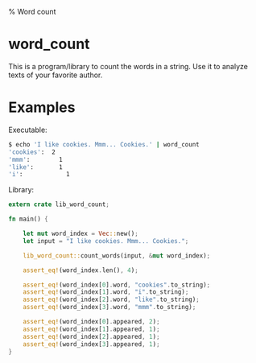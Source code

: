% Word count

# word_count

This is a program/library to count the words in a string. Use it to analyze
texts of your favorite author.

# Examples

Executable:

```sh
$ echo 'I like cookies. Mmm... Cookies.' | word_count
'cookies':	2
'mmm':		  1
'like':		  1
'i':		    1
```

Library:

```rust
extern crate lib_word_count;

fn main() {

    let mut word_index = Vec::new();
    let input = "I like cookies. Mmm... Cookies.";

    lib_word_count::count_words(input, &mut word_index);

    assert_eq!(word_index.len(), 4);

    assert_eq!(word_index[0].word, "cookies".to_string);
    assert_eq!(word_index[1].word, "i".to_string);
    assert_eq!(word_index[2].word, "like".to_string);
    assert_eq!(word_index[3].word, "mmm".to_string);

    assert_eq!(word_index[0].appeared, 2);
    assert_eq!(word_index[1].appeared, 1);
    assert_eq!(word_index[2].appeared, 1);
    assert_eq!(word_index[3].appeared, 1);
}
```
